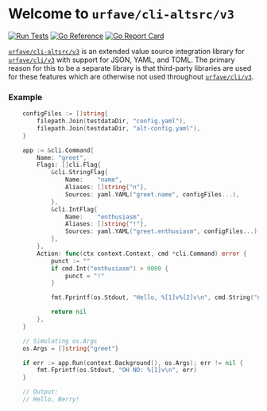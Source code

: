 # Welcome to `urfave/cli-altsrc/v3`

[![Run Tests](https://github.com/urfave/cli-altsrc/actions/workflows/main.yml/badge.svg)](https://github.com/urfave/cli-altsrc/actions/workflows/main.yml)
[![Go Reference](https://pkg.go.dev/badge/github.com/urfave/cli-altsrc/v3.svg)](https://pkg.go.dev/github.com/urfave/cli-altsrc/v3)
[![Go Report Card](https://goreportcard.com/badge/github.com/urfave/cli-altsrc/v3)](https://goreportcard.com/report/github.com/urfave/cli-altsrc/v3)

[`urfave/cli-altsrc/v3`](https://pkg.go.dev/github.com/urfave/cli-altsrc/v3) is an extended value source integration library for [`urfave/cli/v3`] with support for JSON,
YAML, and TOML. The primary reason for this to be a separate library is that third-party libraries are used for these
features which are otherwise not used throughout [`urfave/cli/v3`].

[`urfave/cli/v3`]: https://github.com/urfave/cli

### Example

```go
	configFiles := []string{
		filepath.Join(testdataDir, "config.yaml"),
		filepath.Join(testdataDir, "alt-config.yaml"),
	}

	app := &cli.Command{
		Name: "greet",
		Flags: []cli.Flag{
			&cli.StringFlag{
				Name:    "name",
				Aliases: []string{"n"},
				Sources: yaml.YAML("greet.name", configFiles...),
			},
			&cli.IntFlag{
				Name:    "enthusiasm",
				Aliases: []string{"!"},
				Sources: yaml.YAML("greet.enthusiasm", configFiles...),
			},
		},
		Action: func(ctx context.Context, cmd *cli.Command) error {
			punct := ""
			if cmd.Int("enthusiasm") > 9000 {
				punct = "!"
			}

			fmt.Fprintf(os.Stdout, "Hello, %[1]v%[2]v\n", cmd.String("name"), punct)

			return nil
		},
	}

	// Simulating os.Args
	os.Args = []string{"greet"}

	if err := app.Run(context.Background(), os.Args); err != nil {
		fmt.Fprintf(os.Stdout, "OH NO: %[1]v\n", err)
	}

	// Output:
	// Hello, Berry!
```
